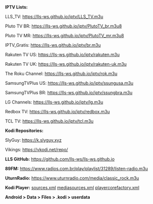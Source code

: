 <b>IPTV Lists:</b>

LLS_TV: <a href="https://lls-ws.github.io/iptv/LLS_TV.m3u" >https://lls-ws.github.io/iptv/LLS_TV.m3u</a>

Pluto TV BR: <a href="https://lls-ws.github.io/iptv/PlutoTV_br.m3u8" >https://lls-ws.github.io/iptv/PlutoTV_br.m3u8</a>

Pluto TV MR: <a href="https://lls-ws.github.io/iptv/PlutoTV_mr.m3u8" >https://lls-ws.github.io/iptv/PlutoTV_mr.m3u8</a>

IPTV_Gratis: <a href="https://lls-ws.github.io/iptv/br.m3u" >https://lls-ws.github.io/iptv/br.m3u</a>

Rakuten TV US: <a href="https://lls-ws.github.io/iptv/rakuten.m3u" >https://lls-ws.github.io/iptv/rakuten.m3u</a>

Rakuten TV UK: <a href="https://lls-ws.github.io/iptv/rakuten-uk.m3u" >https://lls-ws.github.io/iptv/rakuten-uk.m3u</a>

The Roku Channel: <a href="https://lls-ws.github.io/iptv/rok.m3u" >https://lls-ws.github.io/iptv/rok.m3u</a>

SamsungTVPlus US: <a href="https://lls-ws.github.io/iptv/ssungusa.m3u" >https://lls-ws.github.io/iptv/ssungusa.m3u</a>

SamsungTVPlus BR: <a href="https://lls-ws.github.io/iptv/ssungbra.m3u" >https://lls-ws.github.io/iptv/ssungbra.m3u</a>

LG Channels: <a href="https://lls-ws.github.io/iptv/lg.m3u" >https://lls-ws.github.io/iptv/lg.m3u</a>

Redbox TV: <a href="https://lls-ws.github.io/iptv/redbox.m3u" >https://lls-ws.github.io/iptv/redbox.m3u</a>

TCL TV: <a href="https://lls-ws.github.io/iptv/tcl.m3u" >https://lls-ws.github.io/iptv/tcl.m3u</a>

<b>Kodi Repositories:</b>

SlyGuy: <a href="https://k.slyguy.xyz" >https://k.slyguy.xyz</a>

Vikings: <a href="https://vkodi.net/repo/" >https://vkodi.net/repo/</a>

<b>LLS GitHub:</b>
<a href="https://github.com/lls-ws/lls-ws.github.io" >https://github.com/lls-ws/lls-ws.github.io</a>

<b>89FM:</b>
https://www.radios.com.br/play/playlist/31289/listen-radio.m3u

<b>UturnRadio:</b>
https://www.uturnradio.com/media/classic_rock.m3u

<b>Kodi Player:</b>
<a href="https://lls-ws.github.io/iptv/sources.xml" >sources.xml</a>
<a href="https://lls-ws.github.io/iptv/mediasources.xml" >mediasources.xml</a>
<a href="https://lls-ws.github.io/iptv/playercorefactory.xml" >playercorefactory.xml</a>

<b> Android > Data > Files > .kodi  > userdata</b>
